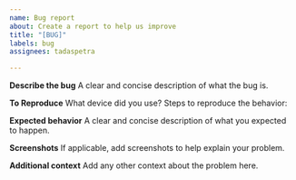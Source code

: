 ```yaml
---
name: Bug report
about: Create a report to help us improve
title: "[BUG]"
labels: bug
assignees: tadaspetra

---
```


**Describe the bug**
A clear and concise description of what the bug is.

**To Reproduce**
What device did you use?
Steps to reproduce the behavior:

**Expected behavior**
A clear and concise description of what you expected to happen.

**Screenshots**
If applicable, add screenshots to help explain your problem.

**Additional context**
Add any other context about the problem here.
